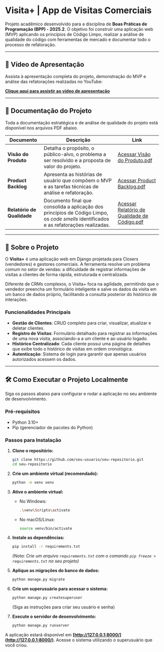 # Visita+ | App de Visitas Comerciais

Projeto acadêmico desenvolvido para a disciplina de **Boas Práticas de Programação (BPP) - 2025.2**. O objetivo foi construir uma aplicação web (MVP) aplicando os princípios de Código Limpo, realizar a análise de qualidade do código com ferramentas de mercado e documentar todo o processo de refatoração.

-----

## 🎥 Vídeo de Apresentação

Assista à apresentação completa do projeto, demonstração do MVP e análise das refatorações realizadas no YouTube:

**[Clique aqui para assistir ao vídeo de apresentação](https://www.youtube.com/watch?v=SEU_LINK_AQUI)**

-----

## 📄 Documentação do Projeto

Toda a documentação estratégica e de análise de qualidade do projeto está disponível nos arquivos PDF abaixo.

| Documento | Descrição | Link |
|---|---|---|
| **Visão do Produto** | Detalha o propósito, o público-alvo, o problema a ser resolvido e a proposta de valor do projeto. | [Acessar Visão do Produto.pdf](./Visão%20do%20Produto.pdf) |
| **Product Backlog** | Apresenta as histórias de usuário que compõem o MVP e as tarefas técnicas de análise e refatoração. | [Acessar Product Backlog.pdf](./Product%20Backlog.pdf) |
| **Relatório de Qualidade** | Documento final que consolida a aplicação dos princípios de Código Limpo, os *code smells* identificados e as refatorações realizadas. | [Acessar Relatório de Qualidade de Código.pdf](./Relatório%20de%20Qualidade%20de%20Código.pdf) |

-----

## 🚀 Sobre o Projeto

O **Visita+** é uma aplicação web em Django projetada para Closers (vendedores) e gestores comerciais. A ferramenta resolve um problema comum no setor de vendas: a dificuldade de registrar informações de visitas a clientes de forma rápida, estruturada e centralizada.

Diferente de CRMs complexos, o Visita+ foca na agilidade, permitindo que o vendedor preencha um formulário inteligente e salve os dados da visita em um banco de dados próprio, facilitando a consulta posterior do histórico de interações.

### Funcionalidades Principais

  - **Gestão de Clientes**: CRUD completo para criar, visualizar, atualizar e deletar clientes.
  - **Registro de Visitas**: Formulário detalhado para registrar as informações de uma nova visita, associando-a a um cliente e ao usuário logado.
  - **Histórico Centralizado**: Cada cliente possui uma página de detalhes que exibe todo o histórico de visitas em ordem cronológica.
  - **Autenticação**: Sistema de login para garantir que apenas usuários autorizados acessem os dados.

-----

## 🛠️ Como Executar o Projeto Localmente

Siga os passos abaixo para configurar e rodar a aplicação no seu ambiente de desenvolvimento.

### Pré-requisitos

  - Python 3.10+
  - Pip (gerenciador de pacotes do Python)

### Passos para Instalação

1.  **Clone o repositório:**

    ```bash
    git clone https://github.com/seu-usuario/seu-repositorio.git
    cd seu-repositorio
    ```

2.  **Crie um ambiente virtual (recomendado):**

    ```bash
    python -m venv venv
    ```

3.  **Ative o ambiente virtual:**

      - No Windows:
        ```bash
        .\venv\Scripts\activate
        ```
      - No macOS/Linux:
        ```bash
        source venv/bin/activate
        ```

4.  **Instale as dependências:**

    ```bash
    pip install -r requirements.txt
    ```

    *(Nota: Crie um arquivo `requirements.txt` com o comando `pip freeze > requirements.txt` no seu projeto)*

5.  **Aplique as migrações do banco de dados:**

    ```bash
    python manage.py migrate
    ```

6.  **Crie um superusuário para acessar o sistema:**

    ```bash
    python manage.py createsuperuser
    ```

    (Siga as instruções para criar seu usuário e senha)

7.  **Execute o servidor de desenvolvimento:**

    ```bash
    python manage.py runserver
    ```

A aplicação estará disponível em **[http://127.0.0.1:8000/](http://127.0.0.1:8000/)**. Acesse o sistema utilizando o superusuário que você criou.
